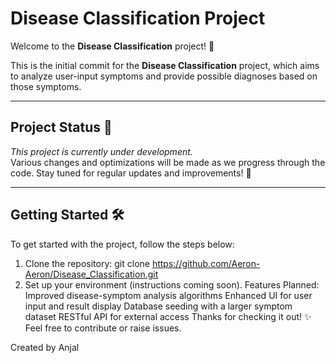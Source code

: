# Disease Classification Project

Welcome to the **Disease Classification** project! 👋

This is the initial commit for the **Disease Classification** project, which aims to analyze user-input symptoms and provide possible diagnoses based on those symptoms.

---

## Project Status 🚧
*This project is currently under development.*  
Various changes and optimizations will be made as we progress through the code. Stay tuned for regular updates and improvements! 🚀

---

## Getting Started 🛠️
To get started with the project, follow the steps below:

1. Clone the repository:
   git clone https://github.com/Aeron-Aeron/Disease_Classification.git
2. Set up your environment (instructions coming soon).
Features Planned:
 Improved disease-symptom analysis algorithms
 Enhanced UI for user input and result display
 Database seeding with a larger symptom dataset
 RESTful API for external access
Thanks for checking it out! ✨
Feel free to contribute or raise issues.

Created by Anjal